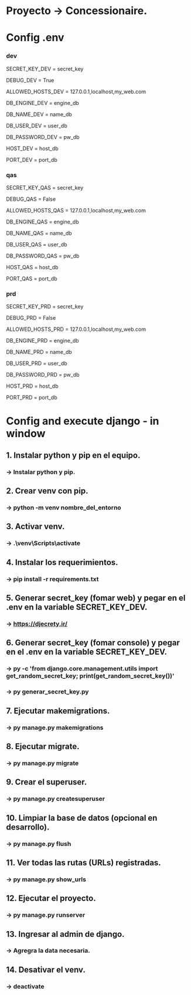 
# Proyecto -> Concessionaire.
# Config .env
### dev
SECRET_KEY_DEV = secret_key

DEBUG_DEV = True

ALLOWED_HOSTS_DEV = 127.0.0.1,localhost,my_web.com

DB_ENGINE_DEV = engine_db

DB_NAME_DEV = name_db

DB_USER_DEV = user_db

DB_PASSWORD_DEV = pw_db

HOST_DEV = host_db

PORT_DEV = port_db

### qas
SECRET_KEY_QAS = secret_key

DEBUG_QAS = False

ALLOWED_HOSTS_QAS = 127.0.0.1,localhost,my_web.com

DB_ENGINE_QAS = engine_db

DB_NAME_QAS = name_db

DB_USER_QAS = user_db

DB_PASSWORD_QAS = pw_db

HOST_QAS = host_db

PORT_QAS = port_db

### prd
SECRET_KEY_PRD = secret_key

DEBUG_PRD = False

ALLOWED_HOSTS_PRD = 127.0.0.1,localhost,my_web.com

DB_ENGINE_PRD = engine_db

DB_NAME_PRD = name_db

DB_USER_PRD = user_db

DB_PASSWORD_PRD = pw_db

HOST_PRD = host_db

PORT_PRD = port_db
# Config  and execute django - in window
## 1. Instalar python y pip en el equipo.
### -> Instalar python y pip.
## 2. Crear venv con pip.
### -> python -m venv nombre_del_entorno
## 3. Activar venv.
### -> .\venv\Scripts\activate
## 4. Instalar los requerimientos.
### -> pip install -r requirements.txt
## 5. Generar secret_key (fomar web) y pegar en el .env en la variable SECRET_KEY_DEV.
### -> https://djecrety.ir/
## 6. Generar secret_key (fomar console) y pegar en el .env en la variable SECRET_KEY_DEV.
### -> py -c 'from django.core.management.utils import get_random_secret_key; print(get_random_secret_key())'
### -> py generar_secret_key.py
## 7. Ejecutar makemigrations.
### -> py manage.py makemigrations
## 8. Ejecutar migrate.
### -> py manage.py migrate
## 9. Crear el superuser.
### -> py manage.py createsuperuser
## 10. Limpiar la base de datos (opcional en desarrollo).
### -> py manage.py flush
## 11. Ver todas las rutas (URLs) registradas.
### -> py manage.py show_urls
## 12. Ejecutar el proyecto.
### -> py manage.py runserver
## 13. Ingresar al admin de django.
### -> Agregra la data necesaria.
## 14. Desativar el venv.
### -> deactivate